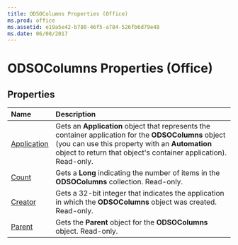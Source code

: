 ```yaml
---
title: ODSOColumns Properties (Office)
ms.prod: office
ms.assetid: e19a5e42-b780-46f5-a784-526fb6d79e48
ms.date: 06/08/2017
---
```



# ODSOColumns Properties (Office)

## Properties



|**Name**|**Description**|
|:-----|:-----|
|[Application](odsocolumns-application-property-office.md)|Gets an **Application** object that represents the container application for the **ODSOColumns** object (you can use this property with an **Automation** object to return that object's container application). Read-only.|
|[Count](odsocolumns-count-property-office.md)|Gets a **Long** indicating the number of items in the **ODSOColumns** collection. Read-only.|
|[Creator](odsocolumns-creator-property-office.md)|Gets a 32-bit integer that indicates the application in which the **ODSOColumns** object was created. Read-only.|
|[Parent](odsocolumns-parent-property-office.md)|Gets the **Parent** object for the **ODSOColumns** object. Read-only.|


